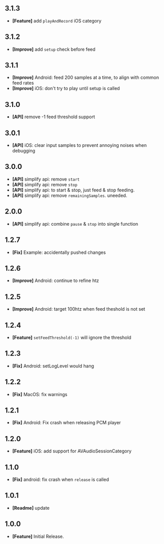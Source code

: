 ## 3.1.3
* **[Feature]** add `playAndRecord` iOS category

## 3.1.2
* **[Improve]** add `setup` check before feed

## 3.1.1
* **[Improve]** Android: feed 200 samples at a time, to align with common feed rates
* **[Improve]** iOS: don't try to play until setup is called

## 3.1.0
* **[API]** remove -1 feed threshold support

## 3.0.1
* **[API]** iOS: clear input samples to prevent annoying noises when debugging

## 3.0.0
* **[API]** simplify api: remove `start`
* **[API]** simplify api: remove `stop`
* **[API]** simplify api: to start & stop, just feed & stop feeding.
* **[API]** simplify api: remove `remainingSamples`. uneeded.

## 2.0.0
* **[API]** simplify api: combine `pause` & `stop` into single function

## 1.2.7
* **[Fix]** Example: accidentally pushed changes

## 1.2.6
* **[Improve]** Android: continue to refine htz

## 1.2.5
* **[Improve]** Android: target 100htz when feed theshold is not set

## 1.2.4
* **[Feature]** `setFeedThreshold(-1)` will ignore the threshold 

## 1.2.3
* **[Fix]** Android: setLogLevel would hang

## 1.2.2
* **[Fix]** MacOS: fix warnings

## 1.2.1
* **[Fix]** Android: Fix crash when releasing PCM player

## 1.2.0
* **[Feature]** iOS: add support for AVAudioSessionCategory

## 1.1.0
* **[Fix]** android: fix crash when `release` is called

## 1.0.1
* **[Readme]** update

## 1.0.0
* **[Feature]** Initial Release.

